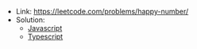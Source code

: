 - Link: https://leetcode.com/problems/happy-number/
- Solution:
  - [Javascript](index.js)
  - [Typescript](index.ts)